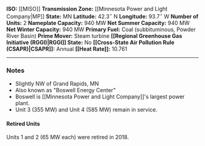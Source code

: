 **ISO:** [[MISO]]
**Transmission Zone:** [[Minnesota Power and Light Company|MP]]
**State:** MN
**Latitude:** $42.3^\circ$ N
**Longitude:** $93.7^\circ$ W
**Number of Units:** 2
**Nameplate Capacity:** 940 MW
**Net Summer Capacity:** 940 MW
**Net Winter Capacity:** 940 MW
**Primary Fuel:** Coal (subbituminous, Powder River Basin)
**Prime Mover:** Steam turbine
**[[Regional Greenhouse Gas Initiative (RGGI)|RGGI]] State:** No
**[[Cross-State Air Pollution Rule (CSAPR)|CSAPR]]:** Annual
**[[Heat Rate]]:** 10.761

---
### Notes
- Slightly NW of Grand Rapids, MN
- Also known as "Boswell Energy Center"
- Boswell is [[Minnesota Power and Light Company]]'s largest power plant.
- Unit 3 (355 MW) and Unit 4 (585 MW) remain in service.
#### Retired Units
Units 1 and 2 (65 MW each) were retired in 2018.